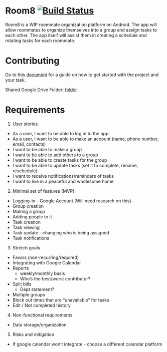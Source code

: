 # Room8 [![Build Status](https://travis-ci.com/ubclaunchpad/Room8.svg?branch=master)](https://travis-ci.com/ubclaunchpad/Room8)

Room8 is a WIP roommate organization platform on Android. The app will allow roommates to organize themselves into a group and assign tasks to each other. The app itself will assist them in creating a schedule and rotating tasks for each roommate.

# Contributing

Go to this [document](https://docs.google.com/document/d/1CVaAKaMRLd4syWPMctv8GJbbIl-Sb4rZhWvvKKH_XtQ/edit) for a guide on how to get started with the project and your task.

Shared Google Drive Folder: [folder](https://drive.google.com/drive/folders/16reWL5_upOOyzsVwl5tIUWsOwNiytIKA)

# Requirements

1. User stories
  - As a user, I want to be able to log in to the app
  - As a user, I want to be able to make an account (name, phone number, email, contacts)
  - I want to be able to make a group
  - I want to be able to add others to a group
  - I want to be able to create tasks for the group
  - I want to be able to update tasks (set it to complete, rename, reschedule)
  - I want to receive notifications/reminders of tasks
  - I want to live in a peaceful and wholesome home

2. Minimal set of features (MVP)
  - Logging-in - Google Account (Will need research on this)
  - Group creation
  - Making a group
  - Adding people to it
  - Task creation
  - Task viewing
  - Task update - changing who is being assigned
  - Task notifications

3. Stretch goals
  - Favors (non-recurring/required)
  - Integrating with Google Calendar
  - Reports
    - weekly/monthly basis
    - Who’s the best/worst contributor?
  - Split bills
      - Dept statement?
  - Multiple groups
  - Block out times that are “unavailable” for tasks 
  - Edit / Not completed history 

4. Non-functional requirements
  - Data storage/organization

5. Risks and mitigation
  - If google calendar won’t integrate - choose a different calendar platform
